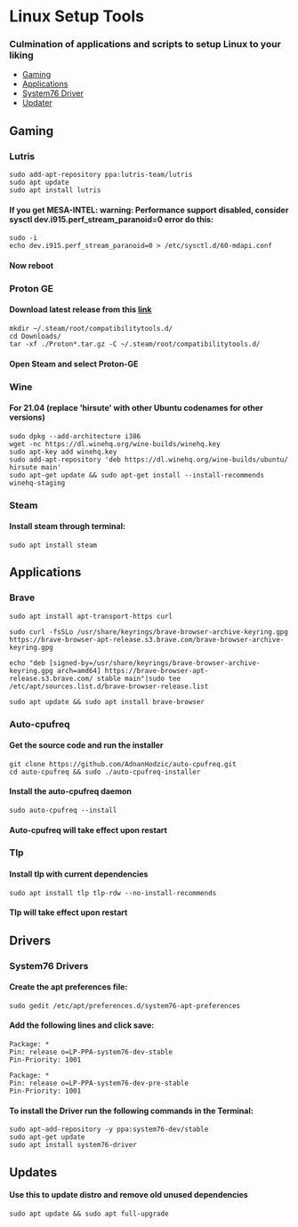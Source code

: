 # Linux Setup Tools
### Culmination of applications and scripts to setup Linux to your liking

- [Gaming](https://github.com/mrhaydendp/Linux-Setup-Tools/blob/main/README.md#gaming)
- [Applications](https://github.com/mrhaydendp/Linux-Setup-Tools/blob/main/README.md#applications)
- [System76 Driver](https://github.com/mrhaydendp/Linux-Setup-Tools/blob/main/README.md#drivers)
- [Updater](https://github.com/mrhaydendp/Linux-Setup-Tools/blob/main/README.md#updates)

## Gaming
### Lutris
```
sudo add-apt-repository ppa:lutris-team/lutris
sudo apt update
sudo apt install lutris
```
#### If you get MESA-INTEL: warning: Performance support disabled, consider sysctl dev.i915.perf_stream_paranoid=0 error do this:
```
sudo -i
echo dev.i915.perf_stream_paranoid=0 > /etc/sysctl.d/60-mdapi.conf
```
#### Now reboot
### Proton GE
#### Download latest release from this [link](https://github.com/GloriousEggroll/proton-ge-custom/releases)
```
mkdir ~/.steam/root/compatibilitytools.d/
cd Downloads/
tar -xf ./Proton*.tar.gz -C ~/.steam/root/compatibilitytools.d/
```
#### Open Steam and select Proton-GE

### Wine
#### For 21.04 (replace 'hirsute' with other Ubuntu codenames for other versions)
```
sudo dpkg --add-architecture i386
wget -nc https://dl.winehq.org/wine-builds/winehq.key
sudo apt-key add winehq.key
sudo add-apt-repository 'deb https://dl.winehq.org/wine-builds/ubuntu/ hirsute main'
sudo apt-get update && sudo apt-get install --install-recommends winehq-staging
```

### Steam
#### Install steam through terminal:
```
sudo apt install steam
```

## Applications
### Brave
```
sudo apt install apt-transport-https curl

sudo curl -fsSLo /usr/share/keyrings/brave-browser-archive-keyring.gpg https://brave-browser-apt-release.s3.brave.com/brave-browser-archive-keyring.gpg

echo "deb [signed-by=/usr/share/keyrings/brave-browser-archive-keyring.gpg arch=amd64] https://brave-browser-apt-release.s3.brave.com/ stable main"|sudo tee /etc/apt/sources.list.d/brave-browser-release.list

sudo apt update && sudo apt install brave-browser
```

### Auto-cpufreq
#### Get the source code and run the installer
```
git clone https://github.com/AdnanHodzic/auto-cpufreq.git
cd auto-cpufreq && sudo ./auto-cpufreq-installer
```
#### Install the auto-cpufreq daemon
```
sudo auto-cpufreq --install
```
#### Auto-cpufreq will take effect upon restart

### Tlp
#### Install tlp with current dependencies
```
sudo apt install tlp tlp-rdw --no-install-recommends
```
#### Tlp will take effect upon restart

## Drivers
### System76 Drivers
#### Create the apt preferences file:
```
sudo gedit /etc/apt/preferences.d/system76-apt-preferences
```

#### Add the following lines and click save:
```
Package: *
Pin: release o=LP-PPA-system76-dev-stable
Pin-Priority: 1001

Package: *
Pin: release o=LP-PPA-system76-dev-pre-stable
Pin-Priority: 1001
```

#### To install the Driver run the following commands in the Terminal:
```
sudo apt-add-repository -y ppa:system76-dev/stable
sudo apt-get update
sudo apt install system76-driver
```

## Updates
#### Use this to update distro and remove old unused dependencies
```
sudo apt update && sudo apt full-upgrade
```
